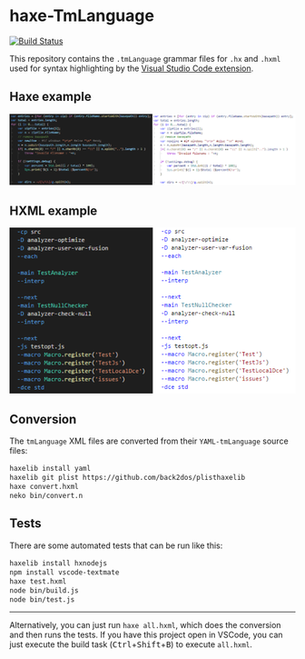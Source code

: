 # haxe-TmLanguage

[![Build Status](https://travis-ci.org/vshaxe/vshaxe.svg?branch=master)](https://travis-ci.org/vshaxe/vshaxe)

This repository contains the `.tmLanguage` grammar files for `.hx` and `.hxml` used for syntax highlighting by the [Visual Studio Code extension](https://github.com/vshaxe/vshaxe).

## Haxe example

![Haxe highlighting](images/haxe.png)

## HXML example

![hxml highlighting](images/hxml.png)

## Conversion

The `tmLanguage` XML files are converted from their `YAML-tmLanguage` source files:

```
haxelib install yaml
haxelib git plist https://github.com/back2dos/plisthaxelib
haxe convert.hxml
neko bin/convert.n
```

## Tests

There are some automated tests that can be run like this:

```
haxelib install hxnodejs
npm install vscode-textmate
haxe test.hxml
node bin/build.js
node bin/test.js
```

____________

Alternatively, you can just run `haxe all.hxml`, which does the conversion and then runs the tests. If you have this project open in VSCode, you can just execute the build task (<kbd>Ctrl</kbd>+<kbd>Shift</kbd>+<kbd>B</kbd>) to execute `all.hxml`.
